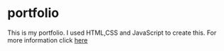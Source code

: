 # portfolio
This is my portfolio. I used HTML,CSS and JavaScript to create this. For more information click [here](rojandhungel.com.np)
